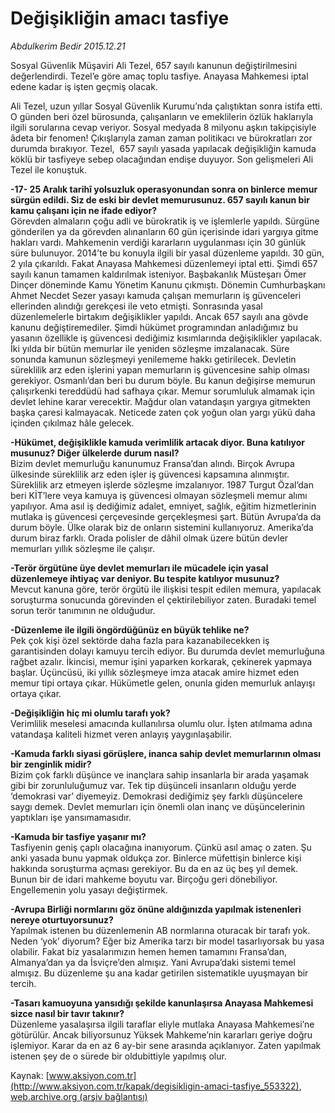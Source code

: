# Değişikliğin amacı tasfiye

*Abdulkerim Bedir 2015.12.21*

<div class="pNewsDetailMainContent ctx_content" itemprop="articleBody">
 <p>
  Sosyal Güvenlik Müşaviri Ali Tezel, 657 sayılı kanunun değiştirilmesini değerlendirdi. Tezel’e göre amaç toplu tasfiye. Anayasa Mahkemesi iptal edene kadar iş işten geçmiş olacak.
 </p>
 <p>
  Ali Tezel, uzun yıllar Sosyal Güvenlik Kurumu’nda çalıştıktan sonra istifa etti. O günden beri özel bürosunda, çalışanların ve emeklilerin özlük haklarıyla ilgili sorularına cevap veriyor. Sosyal medyada 8 milyonu aşkın takipçisiyle âdeta bir fenomen! Çıkışlarıyla zaman zaman politikacı ve bürokratları zor durumda bırakıyor. Tezel,  657 sayılı yasada yapılacak değişikliğin kamuda köklü bir tasfiyeye sebep olacağından endişe duyuyor. Son gelişmeleri Ali Tezel ile konuştuk.
 </p>
 <p>
  <strong>
   -17- 25 Aralık tarihî yolsuzluk operasyonundan sonra on binlerce memur sürgün edildi. Siz de eski bir devlet memurusunuz. 657 sayılı kanun bir kamu çalışanı için ne ifade ediyor?
  </strong>
  <br>
   Görevden almaların çoğu adli ve bürokratik iş ve işlemlerle yapıldı. Sürgüne gönderilen ya da görevden alınanların 60 gün içerisinde idari yargıya gitme hakları vardı. Mahkemenin verdiği kararların uygulanması için 30 günlük süre bulunuyor. 2014’te bu konuyla ilgili bir yasal düzenleme yapıldı. 30 gün, 2 yıla çıkarıldı. Fakat Anayasa Mahkemesi düzenlemeyi iptal etti. Şimdi 657 sayılı kanun tamamen kaldırılmak isteniyor. Başbakanlık Müsteşarı Ömer Dinçer döneminde Kamu Yönetim Kanunu çıkmıştı. Dönemin Cumhurbaşkanı Ahmet Necdet Sezer yasayı kamuda çalışan memurların iş güvenceleri ellerinden alındığı gerekçesi ile veto etmişti. Sonrasında yasal düzenlemelerle birtakım değişiklikler yapıldı. Ancak 657 sayılı ana gövde kanunu değiştiremediler. Şimdi hükümet programından anladığımız bu yasanın özellikle iş güvencesi dediğimiz kısımlarında değişiklikler yapılacak. İki yılda bir bütün memurlar ile yeniden sözleşme imzalanacak. Süre sonunda kamunun sözleşmeyi yenilememe hakkı getirilecek. Devletin süreklilik arz eden işlerini yapan memurların iş güvencesine sahip olması gerekiyor. Osmanlı’dan beri bu durum böyle. Bu kanun değişirse memurun çalışırkenki tereddüdü had safhaya çıkar. Memur sorumluluk almamak için devlet lehine karar verecektir. Mağdur olan vatandaşın yargıya gitmekten başka çaresi kalmayacak. Neticede zaten çok yoğun olan yargı yükü daha içinden çıkılmaz hâle gelecek.
  </br>
 </p>
 <p>
  <strong>
   -Hükümet, değişiklikle kamuda verimlilik artacak diyor. Buna katılıyor musunuz? Diğer ülkelerde durum nasıl?
  </strong>
  <br>
   Bizim devlet memurluğu kanunumuz Fransa’dan alındı. Birçok Avrupa ülkesinde süreklilik arz eden işler iş güvencesi kapsamına alınmıştır. Süreklilik arz etmeyen işlerde sözleşme imzalanıyor. 1987 Turgut Özal’dan beri KİT’lere veya kamuya iş güvencesi olmayan sözleşmeli memur alımı yapılıyor. Ama asıl iş dediğimiz adalet, emniyet, sağlık, eğitim hizmetlerinin mutlaka iş güvencesi çerçevesinde gerçekleşmesi şart. Bütün Avrupa’da da durum böyle. Ülke olarak biz de onların sistemini kullanıyoruz. Amerika’da durum biraz farklı. Orada polisler de dâhil olmak üzere bütün devler memurları yıllık sözleşme ile çalışır.
  </br>
 </p>
 <p>
  <strong>
   -Terör örgütüne üye devlet memurları ile mücadele için yasal düzenlemeye ihtiyaç var deniyor. Bu tespite katılıyor musunuz?
  </strong>
  <br>
   Mevcut kanuna göre, terör örgütü ile ilişkisi tespit edilen memura, yapılacak soruşturma sonucunda görevinden el çektirilebiliyor zaten. Buradaki temel sorun terör tanımının ne olduğudur.
  </br>
 </p>
 <p>
  <strong>
   -Düzenleme ile ilgili öngördüğünüz en büyük tehlike ne?
  </strong>
  <br>
   Pek çok kişi özel sektörde daha fazla para kazanabilecekken iş garantisinden dolayı kamuyu tercih ediyor. Bu durumda devlet memurluğuna rağbet azalır. İkincisi, memur işini yaparken korkarak, çekinerek yapmaya başlar. Üçüncüsü, iki yıllık sözleşmeye imza atacak amire hizmet eden memur tipi ortaya çıkar. Hükümetle gelen, onunla giden memurluk anlayışı ortaya çıkar.
  </br>
 </p>
 <p>
  <strong>
   -Değişikliğin hiç mi olumlu tarafı yok?
  </strong>
  <br>
   Verimlilik meselesi amacında kullanılırsa olumlu olur. İşten atılmama adına vatandaşa kaliteli hizmet veren anlayış yaygınlaşabilir.
  </br>
 </p>
 <p>
  <strong>
   -Kamuda farklı siyasi görüşlere, inanca sahip devlet memurlarının olması bir zenginlik midir?
  </strong>
  <br>
   Bizim çok farklı düşünce ve inançlara sahip insanlarla bir arada yaşamak gibi bir zorunluluğumuz var. Tek tip düşünceli insanların olduğu yerde ‘demokrasi var’ diyemeyiz. Demokrasi dediğimiz şey farklı düşüncelere saygı demek. Devlet memurları için önemli olan inanç ve düşüncelerinin yaptıkları işe yansımamasıdır.
  </br>
 </p>
 <p>
  <strong>
   -Kamuda bir tasfiye yaşanır mı?
  </strong>
  <br/>
  Tasfiyenin geniş çaplı olacağına inanıyorum. Çünkü asıl amaç o zaten. Şu anki yasada bunu yapmak oldukça zor. Binlerce müfettişin binlerce kişi hakkında soruşturma açması gerekiyor. Bu da en az üç beş yıl demek. Bunun bir de idari mahkeme boyutu var. Birçoğu geri dönebiliyor. Engellemenin yolu yasayı değiştirmek.
 </p>
 <p>
  <strong>
   -Avrupa Birliği normlarını göz önüne aldığınızda yapılmak istenenleri nereye oturtuyorsunuz?
  </strong>
  <br/>
  Yapılmak istenen bu düzenlemenin AB normlarına oturacak bir tarafı yok. Neden ‘yok’ diyorum? Eğer biz Amerika tarzı bir model tasarlıyorsak bu yasa olabilir. Fakat biz yasalarımızın hemen hemen tamamını Fransa’dan, Almanya’dan ya da İsviçre’den almışız. Yani Avrupa’daki sistemi temel almışız. Bu düzenleme şu ana kadar getirilen sistematikle uyuşmayan bir tercih.
 </p>
 <p>
  <strong>
   -Tasarı kamuoyuna yansıdığı şekilde kanunlaşırsa Anayasa Mahkemesi sizce nasıl bir tavır takınır?
  </strong>
  <br/>
  Düzenleme yasalaşırsa ilgili taraflar eliyle mutlaka Anayasa Mahkemesi’ne götürülür. Ancak biliyorsunuz Yüksek Mahkeme’nin kararları geriye doğru işlemiyor. Karar da en az 6 ay-bir sene arasında açıklanıyor. Zaten yapılmak istenen şey de o sürede bir oldubittiyle yapılmış olur.
 </p>
</div>


Kaynak: [www.aksiyon.com.tr](http://www.aksiyon.com.tr/kapak/degisikligin-amaci-tasfiye_553322), [web.archive.org (arşiv bağlantısı)](http://web.archive.org/web/20160119225338/http://www.aksiyon.com.tr/kapak/degisikligin-amaci-tasfiye_553322)
